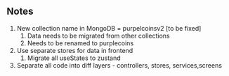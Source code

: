 ## Notes

1. New collection name in MongoDB = purpelcoinsv2 [to be fixed]
	1. Data needs to be migrated from other collections
	2. Needs to be renamed to purplecoins
2. Use separate stores for data in frontend
	1. Migrate all useStates to zustand
3. Separate all code into diff layers - controllers, stores, services,screens  
